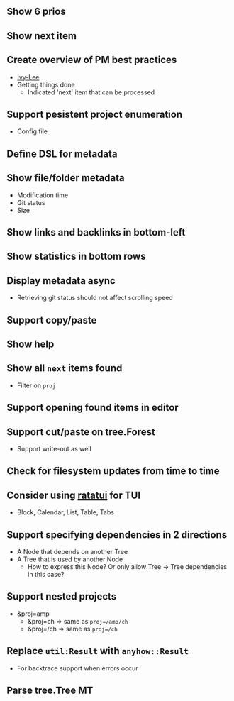 ## Show 6 prios

## Show next item

## Create overview of PM best practices
- [Ivy-Lee](https://tweek.so/calendar/ivy-lee-method)
- Getting things done
	- Indicated 'next' item that can be processed

## Support pesistent project enumeration
- Config file

## Define DSL for metadata

## Show file/folder metadata
- Modification time
- Git status
- Size

## Show links and backlinks in bottom-left

## Show statistics in bottom rows

## Display metadata async
- Retrieving git status should not affect scrolling speed

## Support copy/paste

## Show help

## Show all `next` items found
- Filter on `proj`

## Support opening found items in editor

## Support cut/paste on tree.Forest
- Support write-out as well

## Check for filesystem updates from time to time

## Consider using [ratatui](https://ratatui.rs/) for TUI
- Block, Calendar, List, Table, Tabs

## Support specifying dependencies in 2 directions
- A Node that depends on another Tree
- A Tree that is used by another Node
	- How to express this Node? Or only allow Tree -> Tree dependencies in this case?

## Support nested projects
- &proj=amp
	- &proj=ch => same as `proj=/amp/ch`
	- &proj=/ch => same as `proj=/ch`

## Replace `util:Result` with `anyhow::Result`
- For backtrace support when errors occur

## Parse tree.Tree MT
